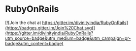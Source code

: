 # RubyOnRails

[![Join the chat at https://gitter.im/divinityindia/RubyOnRails](https://badges.gitter.im/Join%20Chat.svg)](https://gitter.im/divinityindia/RubyOnRails?utm_source=badge&utm_medium=badge&utm_campaign=pr-badge&utm_content=badge)
